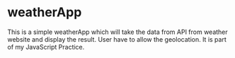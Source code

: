 # weatherApp
 This is a simple weatherApp which will take the data from API from weather website and display the result. User have to allow the geolocation. It is part of my JavaScript Practice.
